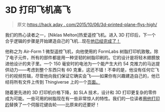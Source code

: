 # 3D 打印飞机高飞

> 原文:[https://hack aday . com/2015/10/06/3d-printed-plane-flys-high/](https://hackaday.com/2015/10/06/3d-printed-plane-flies-high/)

我们的热心读者之一，[Niklas Melton]热爱遥控飞机。进入 3D 打印后，下一个合乎逻辑的步骤是开始建造自己的飞机…现在[他已经完成了！](http://forum.formlabs.com/t/air-form-1-micro-rc-airplane-printed-on-form-1/6455)

他称之为 Air-Form 1 微型遥控飞机，向他使用的 FormLabs 树脂打印机致敬。除了电子元件，所有的部件都是用一种坚韧的树脂印刷的。它的设计是将轻木翅膀放进他设计的夹子里。一个 150 毫安时的电池为一个能产生大约 54 克推力的马达提供动力——考虑到整个东西只有 60 克重，这还不错！不幸的是，他没有任何它飞行的视频剪辑，尽管他向我们保证它确实会飞——如果你有兴趣建造自己的，他已经将所有文件上传到 Thingiverse 上的一个[页面。](http://www.thingiverse.com/thing:1051655)

随着更先进的 3D 打印机价格下降，如 SLA 技术，设计和 3D 打印更复杂的零件成为可能。一些可用的树脂现在有一些非常惊人的特性。我们的一位读者[用他打印的](http://hackaday.com/2015/02/01/spline-thieving-makes-hobby-servos-even-more-useful/)替换了一个伺服花键齿轮——比原来的还要好！
